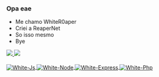 ### Opa eae
- Me chamo WhiteR0aper
- Criei a ReaperNet
- So isso mesmo
- Bye

<a href="https://github.com/WhiteR0aper">
<img src="https://github-readme-stats.vercel.app/api?username=WhiteR0aper&include_all_commits=true&count_private=true&show_icons=true&line_height=20&title_color=fff&icon_color=fff&text_color=fff&bg_color=0,000,141321"> 
<img src="https://github-readme-stats.vercel.app/api/top-langs/?username=WhiteR0aper&title_color=fff&text_color=fff&bg_color=0,000,141321"> 
<div style="display: inline_block"><br>
  <img align="center" alt="White-Js" src="https://img.shields.io/badge/JavaScript-323330?style=for-the-badge&logo=javascript&logoColor=F7DF1E">
  <img align="center" alt="White-Node" src="https://img.shields.io/badge/Node.js-43853D?style=for-the-badge&logo=node.js&logoColor=white">
  <img align="center" alt="White-Express" src="https://img.shields.io/badge/Express.js-404D59?style=for-the-badge">
  <img align="center" alt="White-Php" src="https://img.shields.io/badge/PHP-777BB4?style=for-the-badge&logo=php&logoColor=white">
</div>
  


